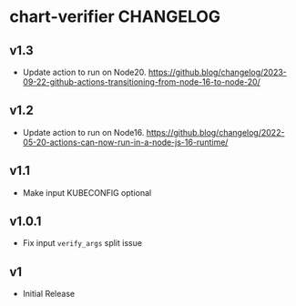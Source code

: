 # chart-verifier CHANGELOG

## v1.3
- Update action to run on Node20. https://github.blog/changelog/2023-09-22-github-actions-transitioning-from-node-16-to-node-20/

## v1.2
- Update action to run on Node16. https://github.blog/changelog/2022-05-20-actions-can-now-run-in-a-node-js-16-runtime/

## v1.1
- Make input KUBECONFIG optional

## v1.0.1
- Fix input `verify_args` split issue

## v1
- Initial Release
